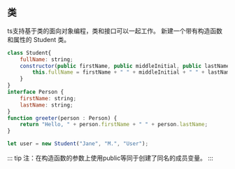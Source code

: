 ## 类

ts支持基于类的面向对象编程，类和接口可以一起工作。
新建一个带有构造函数和属性的 Student 类。
```js
class Student{
    fullName: string;
    constructor(public firstName, public middleInitial, public lastName) {
        this.fullName = firstName + " " + middleInitial + " " + lastName;
    }
}
interface Person {
    firstName: string;
    lastName: string;
}
function greeter(person : Person) {
    return "Hello, " + person.firstName + " " + person.lastName;
}

let user = new Student("Jane", "M.", "User");
```
::: tip
注：在构造函数的参数上使用public等同于创建了同名的成员变量。
:::